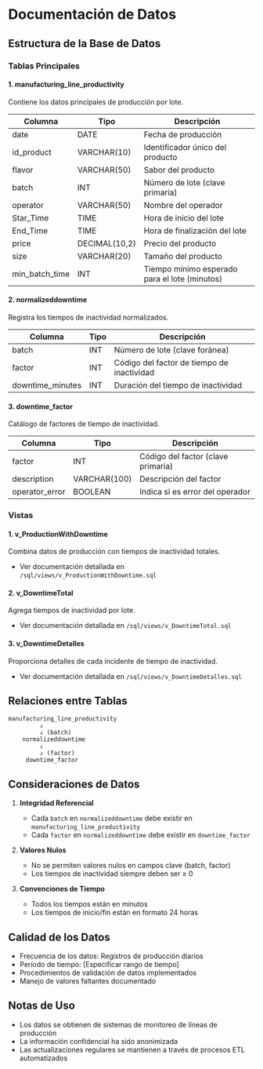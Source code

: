 # Documentación de Datos

## Estructura de la Base de Datos

### Tablas Principales

#### 1. manufacturing_line_productivity
Contiene los datos principales de producción por lote.

| Columna | Tipo | Descripción |
|---------|------|-------------|
| date | DATE | Fecha de producción |
| id_product | VARCHAR(10) | Identificador único del producto |
| flavor | VARCHAR(50) | Sabor del producto |
| batch | INT | Número de lote (clave primaria) |
| operator | VARCHAR(50) | Nombre del operador |
| Star_Time | TIME | Hora de inicio del lote |
| End_Time | TIME | Hora de finalización del lote |
| price | DECIMAL(10,2) | Precio del producto |
| size | VARCHAR(20) | Tamaño del producto |
| min_batch_time | INT | Tiempo mínimo esperado para el lote (minutos) |

#### 2. normalizeddowntime
Registra los tiempos de inactividad normalizados.

| Columna | Tipo | Descripción |
|---------|------|-------------|
| batch | INT | Número de lote (clave foránea) |
| factor | INT | Código del factor de tiempo de inactividad |
| downtime_minutes | INT | Duración del tiempo de inactividad |

#### 3. downtime_factor
Catálogo de factores de tiempo de inactividad.

| Columna | Tipo | Descripción |
|---------|------|-------------|
| factor | INT | Código del factor (clave primaria) |
| description | VARCHAR(100) | Descripción del factor |
| operator_error | BOOLEAN | Indica si es error del operador |

### Vistas

#### 1. v_ProductionWithDowntime
Combina datos de producción con tiempos de inactividad totales.
- Ver documentación detallada en `/sql/views/v_ProductionWithDowntime.sql`

#### 2. v_DowntimeTotal
Agrega tiempos de inactividad por lote.
- Ver documentación detallada en `/sql/views/v_DowntimeTotal.sql`

#### 3. v_DowntimeDetalles
Proporciona detalles de cada incidente de tiempo de inactividad.
- Ver documentación detallada en `/sql/views/v_DowntimeDetalles.sql`

## Relaciones entre Tablas

```
manufacturing_line_productivity
         ↓
         ↓ (batch)
    normalizeddowntime
         ↓
         ↓ (factor)
     downtime_factor
```

## Consideraciones de Datos

1. **Integridad Referencial**
   - Cada `batch` en `normalizeddowntime` debe existir en `manufacturing_line_productivity`
   - Cada `factor` en `normalizeddowntime` debe existir en `downtime_factor`

2. **Valores Nulos**
   - No se permiten valores nulos en campos clave (batch, factor)
   - Los tiempos de inactividad siempre deben ser ≥ 0

3. **Convenciones de Tiempo**
   - Todos los tiempos están en minutos
   - Los tiempos de inicio/fin están en formato 24 horas

## Calidad de los Datos
- Frecuencia de los datos: Registros de producción diarios
- Período de tiempo: [Especificar rango de tiempo]
- Procedimientos de validación de datos implementados
- Manejo de valores faltantes documentado

## Notas de Uso
- Los datos se obtienen de sistemas de monitoreo de líneas de producción
- La información confidencial ha sido anonimizada
- Las actualizaciones regulares se mantienen a través de procesos ETL automatizados
